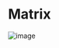 # Matrix

![image](https://user-images.githubusercontent.com/98183554/163491941-c56579fc-691f-4840-adb3-c4b6993fa727.png)
